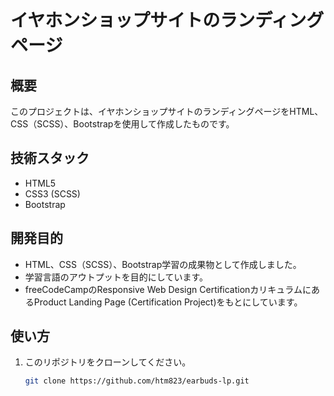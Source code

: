 # イヤホンショップサイトのランディングページ

## 概要
このプロジェクトは、イヤホンショップサイトのランディングページをHTML、CSS（SCSS）、Bootstrapを使用して作成したものです。

## 技術スタック
* HTML5
* CSS3 (SCSS)
* Bootstrap

## 開発目的
* HTML、CSS（SCSS）、Bootstrap学習の成果物として作成しました。
* 学習言語のアウトプットを目的にしています。
* freeCodeCampのResponsive Web Design CertificationカリキュラムにあるProduct Landing Page (Certification Project)をもとにしています。

## 使い方
1. このリポジトリをクローンしてください。
   ```bash
   git clone https://github.com/htm823/earbuds-lp.git
